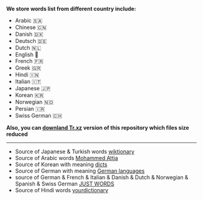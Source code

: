 **We store words list from different country include:**
- Arabic 🇸🇦
- Chinese 🇨🇳
- Danish 🇩🇰
- Deutsch 🇩🇪
- Dutch 🇳🇱
- English 🏴󠁧󠁢󠁥󠁮󠁧󠁿
- French 🇫🇷
- Greek 🇬🇷
- Hindi 🇮🇳
- Italian 🇮🇹
- Japanese 🇯🇵
- Korean 🇰🇷
- Norwegian 🇳🇴
- Persian 🇮🇷
- Swiss German 🇨🇭

**Also, you can [downland Tr.xz]() version of this repository which files size reduced**

---
 - Source of Japanese & Turkish words  [wiktionary](https://en.wiktionary.org/) 
 - Source of Arabic words [Mohammed Attia](https://sourceforge.net/u/mohammedattia/profile/)
 - Source of Korean with meaning [dicts](https://www.dicts.info/)
 - Source of German with meaning [German languages](https://german.net/)
 - source of German & French & Italian & Danish & Dutch & Norwegian & Spanish & Swiss German [JUST WORDS](http://gwicks.net/justwords.htm)
 - Source of Hindi words [yourdictionary](https://assets.ltkcontent.com/files/hindi-words-list.pdf)
